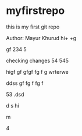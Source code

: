 # myfirstrepo
this is my first git repo
<br>

Author: Mayur Khurud
hi+
+g

gf
234
5


checking changes
54
545

higf
gf
gfgf
fg
f
g
wrterwe



ddss
gf
fg
f
fg
f

53
.dsd

d
s
hi


m

4
